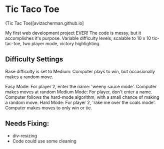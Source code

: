 # Tic Taco Toe

(Tic Tac Toe)[avizacherman.github.io]

My first web development project EVER! The code is messy, but it accomplishes it's purpose. Variable difficulty levels, scalable to 10 x 10 tic-tac-toe, two player mode, victory highlighting. 

## Difficulty Settings

Base difficulty is set to Medium: Computer plays to win, but occasionally makes a random move. 

Easy Mode: For player 2, enter the name: 'weeny sauce mode'. Computer makes moves at random
Medium Mode: For player, don't enter a name. Computer follows the hard-mode algorithm, with a small chance of making a random move.
Hard Mode: For player 2, 'rake me over the coals mode'. Computer makes moves to only win or tie.


## Needs Fixing:

- div-resizing
- Code could use some cleaning
